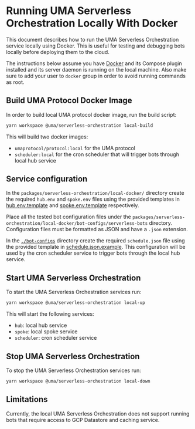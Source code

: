 # Running UMA Serverless Orchestration Locally With Docker

This document describes how to run the UMA Serverless Orchestration service locally using Docker. This is useful for
testing and debugging bots locally before deploying them to the cloud.

The instructions below assume you have [Docker](https://www.docker.com/) and its Compose plugin installed and its server
daemon is running on the local machine. Also make sure to add your user to `docker` group in order to avoid running
commands as root.

## Build UMA Protocol Docker Image

In order to build local UMA protocol docker image, run the build script:

```sh
yarn workspace @uma/serverless-orchestration local-build
```

This will build two docker images:

- `umaprotocol/protocol:local` for the UMA protocol
- `scheduler:local` for the cron scheduler that will trigger bots through local hub service

## Service configuration

In the `packages/serverless-orchestration/local-docker/` directory create the required `hub.env` and `spoke.env` files
using the provided templates in [hub.env.template](./hub.env.template) and [spoke.env.template](./spoke.env.template)
respectively.

Place all the tested bot configuration files under the `packages/serverless-orchestration/local-docker/bot-configs/serverless-bots`
directory. Configuration files must be formatted as JSON and have a `.json` extension.

In the [`./bot-configs`](./bot-configs) directory create the required `schedule.json` file using the provided template
in [schedule.json.example](./bot-configs/schedule.json.example). This configuration will be used by the cron scheduler
service to trigger bots through the local hub service.

## Start UMA Serverless Orchestration

To start the UMA Serverless Orchestration services run:

```sh
yarn workspace @uma/serverless-orchestration local-up
```

This will start the following services:

- `hub`: local hub service
- `spoke`: local spoke service
- `scheduler`: cron scheduler service

## Stop UMA Serverless Orchestration

To stop the UMA Serverless Orchestration services run:

```sh
yarn workspace @uma/serverless-orchestration local-down
```

## Limitations

Currently, the local UMA Serverless Orchestration does not support running bots that require access to GCP Datastore and
caching service.
